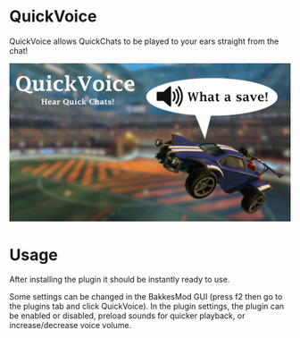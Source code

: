 # QuickVoice

QuickVoice allows QuickChats to be played to your ears straight from the chat!

![QuickVoice Banner](banner.png)

# Usage

After installing the plugin it should be instantly ready to use.

Some settings can be changed in the BakkesMod GUI (press f2 then go to the plugins tab and click QuickVoice). In the plugin settings, the plugin can be enabled or disabled, preload sounds for quicker playback, or increase/decrease voice volume.
